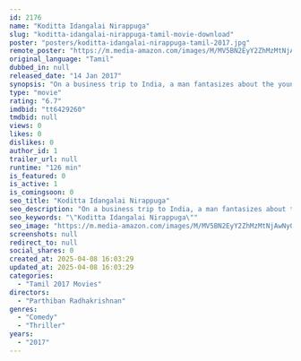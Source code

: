 ```yaml
---
id: 2176
name: "Koditta Idangalai Nirappuga"
slug: "koditta-idangalai-nirappuga-tamil-movie-download"
poster: "posters/koditta-idangalai-nirappuga-tamil-2017.jpg"
remote_poster: "https://m.media-amazon.com/images/M/MV5BN2EyY2ZhMzMtNjAwNy00MGUyLWJmOTYtMDY5Njk2OWQ4YzFjXkEyXkFqcGdeQXVyMTEzNzg0Mjkx._V1_SX300.jpg"
original_language: "Tamil"
dubbed_in: null
released_date: "14 Jan 2017"
synopsis: "On a business trip to India, a man fantasizes about the young wife of his middle-aged driver."
type: "movie"
rating: "6.7"
imdbid: "tt6429260"
tmdbid: null
views: 0
likes: 0
dislikes: 0
author_id: 1
trailer_url: null
runtime: "126 min"
is_featured: 0
is_active: 1
is_comingsoon: 0
seo_title: "Koditta Idangalai Nirappuga"
seo_description: "On a business trip to India, a man fantasizes about the young wife of his middle-aged driver."
seo_keywords: "\"Koditta Idangalai Nirappuga\""
seo_image: "https://m.media-amazon.com/images/M/MV5BN2EyY2ZhMzMtNjAwNy00MGUyLWJmOTYtMDY5Njk2OWQ4YzFjXkEyXkFqcGdeQXVyMTEzNzg0Mjkx._V1_SX300.jpg"
screenshots: null
redirect_to: null
social_shares: 0
created_at: 2025-04-08 16:03:29
updated_at: 2025-04-08 16:03:29
categories:
  - "Tamil 2017 Movies"
directors:
  - "Parthiban Radhakrishnan"
genres:
  - "Comedy"
  - "Thriller"
years:
  - "2017"
---
```

